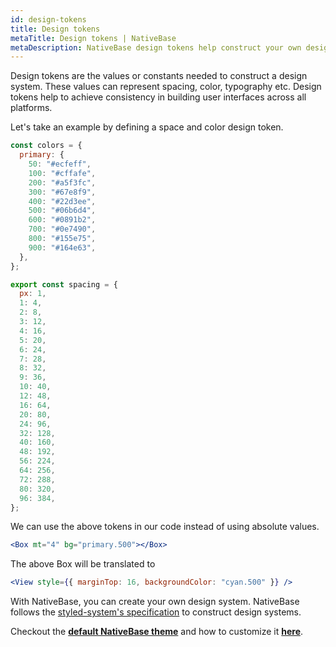 ```yaml
---
id: design-tokens
title: Design tokens
metaTitle: Design tokens | NativeBase
metaDescription: NativeBase design tokens help construct your own design system. Follow styled-system’s specification to achieve consistent user interfaces across all platforms.
---
```


Design tokens are the values or constants needed to construct a design system. These values can represent spacing, color, typography etc. Design tokens help to achieve consistency in building user interfaces across all platforms.

Let's take an example by defining a space and color design token.

```jsx title="colors"
const colors = {
  primary: {
    50: "#ecfeff",
    100: "#cffafe",
    200: "#a5f3fc",
    300: "#67e8f9",
    400: "#22d3ee",
    500: "#06b6d4",
    600: "#0891b2",
    700: "#0e7490",
    800: "#155e75",
    900: "#164e63",
  },
};
```

```jsx title="spacing"
export const spacing = {
  px: 1,
  1: 4,
  2: 8,
  3: 12,
  4: 16,
  5: 20,
  6: 24,
  7: 28,
  8: 32,
  9: 36,
  10: 40,
  12: 48,
  16: 64,
  20: 80,
  24: 96,
  32: 128,
  40: 160,
  48: 192,
  56: 224,
  64: 256,
  72: 288,
  80: 320,
  96: 384,
};
```

We can use the above tokens in our code instead of using absolute values.

```jsx title="using the above tokens in Box component"
<Box mt="4" bg="primary.500"></Box>
```

The above Box will be translated to

```jsx title="actual applied styles"
<View style={{ marginTop: 16, backgroundColor: "cyan.500" }} />
```

With NativeBase, you can create your own design system. NativeBase follows the [styled-system's specification](https://styled-system.com/theme-specification/) to construct design systems.

Checkout the **[default NativeBase theme](default-theme)** and how to customize it **[here](customizing-theme)**.

